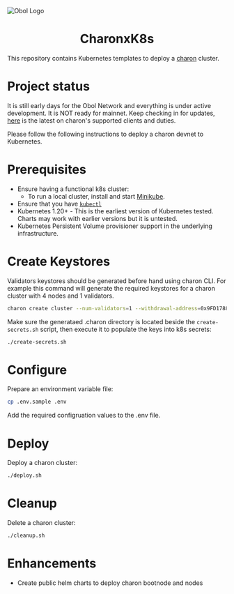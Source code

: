 ![Obol Logo](https://obol.tech/obolnetwork.png)

<h1 align="center">CharonxK8s</h1>

This repository contains Kubernetes templates to deploy a [charon](https://github.com/ObolNetwork/charon) cluster.

# Project status
It is still early days for the Obol Network and everything is under active development. It is NOT ready for mainnet. 
Keep checking in for updates, [here](https://github.com/ObolNetwork/charon/#supported-consensus-layer-clients) is the latest on charon's supported clients and duties.

Please follow the following instructions to deploy a charon devnet to Kubernetes.

# Prerequisites
- Ensure having a functional k8s cluster:
    - To run a local cluster, install and start [Minikube](https://minikube.sigs.k8s.io/docs/start).
- Ensure that you have [`kubectl`](https://kubernetes.io/docs/tasks/tools/#kubectl)
- Kubernetes 1.20+ - This is the earliest version of Kubernetes tested. Charts may work with earlier versions but it is untested.
- Kubernetes Persistent Volume provisioner support in the underlying infrastructure.

# Create Keystores
Validators keystores should be generated before hand using charon CLI. For example this command will generate the required keystores for a charon cluster with 4 nodes and 1 validators.
```sh
charon create cluster --num-validators=1 --withdrawal-address=0x9FD17880D4F5aE131D62CE6b48dF7ba7D426a410 --network=kiln
```
Make sure the generataed .charon directory is located beside the `create-secrets.sh` script, then execute it to populate the keys into k8s secrets:
```sh
./create-secrets.sh
```

# Configure
Prepare an environment variable file:
```sh
cp .env.sample .env
```
Add the required configruation values to the .env file.

# Deploy
Deploy a charon cluster:

```sh
./deploy.sh
```

# Cleanup
Delete a charon cluster:
```sh
./cleanup.sh
```

# Enhancements
- Create public helm charts to deploy charon bootnode and nodes


